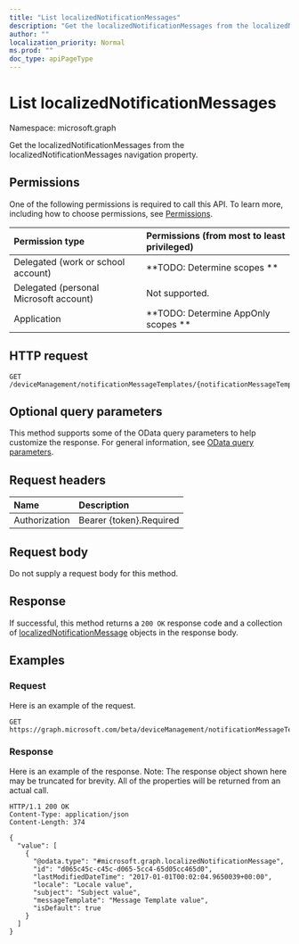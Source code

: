 ```yaml
---
title: "List localizedNotificationMessages"
description: "Get the localizedNotificationMessages from the localizedNotificationMessages navigation property."
author: ""
localization_priority: Normal
ms.prod: ""
doc_type: apiPageType
---
```


# List localizedNotificationMessages

Namespace: microsoft.graph

Get the localizedNotificationMessages from the localizedNotificationMessages navigation property.

## Permissions
One of the following permissions is required to call this API. To learn more, including how to choose permissions, see [Permissions](/concepts/permissions-reference.md).

|Permission type|Permissions (from most to least privileged)|
|:---|:---|
|Delegated (work or school account)|**TODO: Determine scopes **|
|Delegated (personal Microsoft account)|Not supported.|
|Application|**TODO: Determine AppOnly scopes **|

## HTTP request
<!-- {
  "blockType": "ignored"
}
-->
``` http
GET /deviceManagement/notificationMessageTemplates/{notificationMessageTemplateId}/localizedNotificationMessages
```

## Optional query parameters
This method supports some of the OData query parameters to help customize the response. For general information, see [OData query parameters](/graph/query-parameters).

## Request headers
|Name|Description|
|:---|:---|
|Authorization|Bearer {token}.Required|

## Request body
Do not supply a request body for this method.

## Response
If successful, this method returns a `200 OK` response code and a collection of [localizedNotificationMessage](../resources/localizednotificationmessage.md) objects in the response body.

## Examples

### Request
Here is an example of the request.
<!-- {
  "blockType": "request",
  "name": "get_localizednotificationmessage"
}
-->
``` http
GET https://graph.microsoft.com/beta/deviceManagement/notificationMessageTemplates/{notificationMessageTemplateId}/localizedNotificationMessages
```

### Response
Here is an example of the response. Note: The response object shown here may be truncated for brevity. All of the properties will be returned from an actual call.
<!-- {
  "blockType": "response",
  "truncated": true,
  "@odata.type": "collection(microsoft.graph.localizednotificationmessage)"
}
-->
``` http
HTTP/1.1 200 OK
Content-Type: application/json
Content-Length: 374

{
  "value": [
    {
      "@odata.type": "#microsoft.graph.localizedNotificationMessage",
      "id": "d065c45c-c45c-d065-5cc4-65d05cc465d0",
      "lastModifiedDateTime": "2017-01-01T00:02:04.9650039+00:00",
      "locale": "Locale value",
      "subject": "Subject value",
      "messageTemplate": "Message Template value",
      "isDefault": true
    }
  ]
}
```

